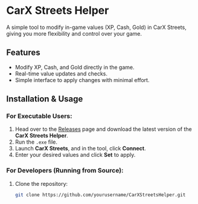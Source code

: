 # CarX Streets Helper

A simple tool to modify in-game values (XP, Cash, Gold) in CarX Streets, giving you more flexibility and control over your game.

## Features
- Modify XP, Cash, and Gold directly in the game.
- Real-time value updates and checks.
- Simple interface to apply changes with minimal effort.

## Installation & Usage

### For Executable Users:
1. Head over to the [Releases](#) page and download the latest version of the **CarX Streets Helper**.
2. Run the `.exe` file.
3. Launch **CarX Streets**, and in the tool, click **Connect**.
4. Enter your desired values and click **Set** to apply.

### For Developers (Running from Source):
1. Clone the repository:
   ```bash
   git clone https://github.com/yourusername/CarXStreetsHelper.git
